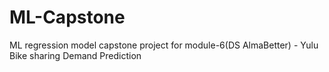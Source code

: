 # ML-Capstone
ML regression model capstone project for module-6(DS AlmaBetter) - Yulu Bike sharing Demand Prediction

